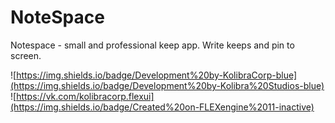 # NoteSpace
Notespace - small and professional keep app. Write keeps and pin to screen.

![https://img.shields.io/badge/Development%20by-KolibraCorp-blue](https://img.shields.io/badge/Development%20by-Kolibra%20Studios-blue)                               ![https://vk.com/kolibracorp.flexui](https://img.shields.io/badge/Created%20on-FLEXengine%2011-inactive)
